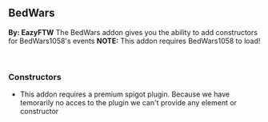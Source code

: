 ## BedWars
**By: EazyFTW**
The BedWars addon gives you the ability to add constructors for BedWars1058's events
**NOTE:** This addon requires BedWars1058 to load!

<br>

### Constructors
* This addon requires a premium spigot plugin. Because we have temorarily no acces to the plugin we can't provide any element or constructor
